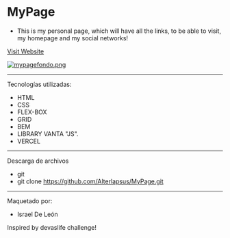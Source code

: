 # MyPage  
  
- This is my personal page, which will have all the links, to be able to visit, my homepage and my social networks!
                    
                                                                                  
                  
<a href="https://my-page-profile.vercel.app"  target="_blank">Visit Website </a>  
   
[![mypagefondo.png](https://i.postimg.cc/3NtG7719/mypagefondo.png)](https://postimg.cc/H87n4qf7)
         
                   
---                      
    
Tecnologías utilizadas:   
  
- HTML 
- CSS
- FLEX-BOX    
- GRID
- BEM
- LIBRARY VANTA "JS".  
- VERCEL  

--- 

Descarga de archivos 

- git 
- git clone https://github.com/Alterlapsus/MyPage.git
 

---
  
Maquetado por: 

- Israel De León  

Inspired by devaslife challenge!
